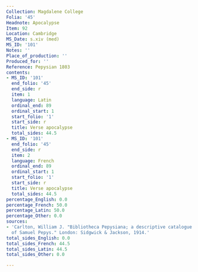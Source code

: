 ```yaml
---
Collection: Magdalene College
Folia: '45'
Headnote: Apocalypse
Item: 92
Location: Cambridge
MS_Date: s.xiv (med)
MS_ID: '101'
Notes: ''
Place_of_production: ''
Produced_for: ''
Reference: Pepysian 1803
contents:
- MS_ID: '101'
  end_folio: '45'
  end_side: r
  item: 1
  language: Latin
  ordinal_end: 89
  ordinal_start: 1
  start_folio: '1'
  start_side: r
  title: Verse apocalypse
  total_sides: 44.5
- MS_ID: '101'
  end_folio: '45'
  end_side: r
  item: 2
  language: French
  ordinal_end: 89
  ordinal_start: 1
  start_folio: '1'
  start_side: r
  title: Verse apocalypse
  total_sides: 44.5
percentage_English: 0.0
percentage_French: 50.0
percentage_Latin: 50.0
percentage_Other: 0.0
sources:
- 'Carlton, William J. "Bibliotheca Pepysiana; a descriptive catalogue of the library
  of Samuel Pepys." London: Sidgwick & Jackson, 1914.'
total_sides_English: 0.0
total_sides_French: 44.5
total_sides_Latin: 44.5
total_sides_Other: 0.0

---
```


